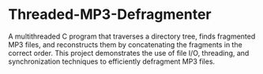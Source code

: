 # Threaded-MP3-Defragmenter
A multithreaded C program that traverses a directory tree, finds fragmented MP3 files, and reconstructs them by concatenating the fragments in the correct order. This project demonstrates the use of file I/O, threading, and synchronization techniques to efficiently defragment MP3 files.
